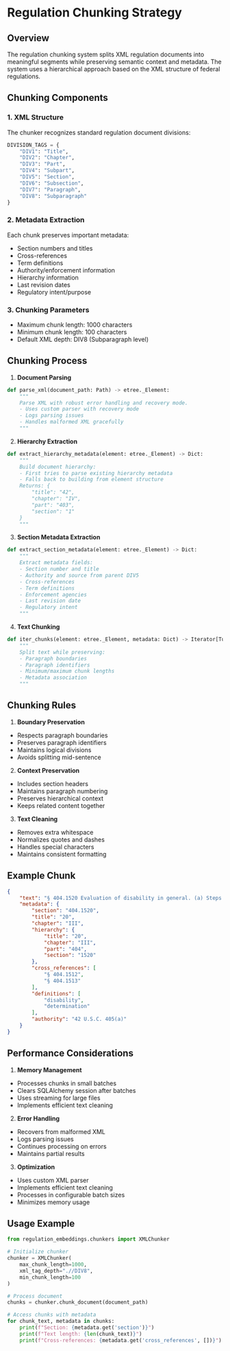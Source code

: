 # Regulation Chunking Strategy

## Overview
The regulation chunking system splits XML regulation documents into meaningful segments while preserving semantic context and metadata. The system uses a hierarchical approach based on the XML structure of federal regulations.

## Chunking Components

### 1. XML Structure
The chunker recognizes standard regulation document divisions:
```python
DIVISION_TAGS = {
    "DIV1": "Title",
    "DIV2": "Chapter",
    "DIV3": "Part",
    "DIV4": "Subpart",
    "DIV5": "Section",
    "DIV6": "Subsection",
    "DIV7": "Paragraph",
    "DIV8": "Subparagraph"
}
```

### 2. Metadata Extraction
Each chunk preserves important metadata:
- Section numbers and titles
- Cross-references
- Term definitions
- Authority/enforcement information
- Hierarchy information
- Last revision dates
- Regulatory intent/purpose

### 3. Chunking Parameters
- Maximum chunk length: 1000 characters
- Minimum chunk length: 100 characters
- Default XML depth: DIV8 (Subparagraph level)

## Chunking Process

1. **Document Parsing**
```python
def parse_xml(document_path: Path) -> etree._Element:
    """
    Parse XML with robust error handling and recovery mode.
    - Uses custom parser with recovery mode
    - Logs parsing issues
    - Handles malformed XML gracefully
    """
```

2. **Hierarchy Extraction**
```python
def extract_hierarchy_metadata(element: etree._Element) -> Dict:
    """
    Build document hierarchy:
    - First tries to parse existing hierarchy metadata
    - Falls back to building from element structure
    Returns: {
        "title": "42",
        "chapter": "IV",
        "part": "403",
        "section": "1"
    }
    """
```

3. **Section Metadata Extraction**
```python
def extract_section_metadata(element: etree._Element) -> Dict:
    """
    Extract metadata fields:
    - Section number and title
    - Authority and source from parent DIV5
    - Cross-references
    - Term definitions
    - Enforcement agencies
    - Last revision date
    - Regulatory intent
    """
```

4. **Text Chunking**
```python
def iter_chunks(element: etree._Element, metadata: Dict) -> Iterator[Tuple[str, Dict]]:
    """
    Split text while preserving:
    - Paragraph boundaries
    - Paragraph identifiers
    - Minimum/maximum chunk lengths
    - Metadata association
    """
```

## Chunking Rules

1. **Boundary Preservation**
- Respects paragraph boundaries
- Preserves paragraph identifiers
- Maintains logical divisions
- Avoids splitting mid-sentence

2. **Context Preservation**
- Includes section headers
- Maintains paragraph numbering
- Preserves hierarchical context
- Keeps related content together

3. **Text Cleaning**
- Removes extra whitespace
- Normalizes quotes and dashes
- Handles special characters
- Maintains consistent formatting

## Example Chunk

```json
{
    "text": "§ 404.1520 Evaluation of disability in general. (a) Steps in evaluating disability. We consider all evidence in your case record when we make a determination or decision whether you are disabled...",
    "metadata": {
        "section": "404.1520",
        "title": "20",
        "chapter": "III",
        "hierarchy": {
            "title": "20",
            "chapter": "III",
            "part": "404",
            "section": "1520"
        },
        "cross_references": [
            "§ 404.1512",
            "§ 404.1513"
        ],
        "definitions": [
            "disability",
            "determination"
        ],
        "authority": "42 U.S.C. 405(a)"
    }
}
```

## Performance Considerations

1. **Memory Management**
- Processes chunks in small batches
- Clears SQLAlchemy session after batches
- Uses streaming for large files
- Implements efficient text cleaning

2. **Error Handling**
- Recovers from malformed XML
- Logs parsing issues
- Continues processing on errors
- Maintains partial results

3. **Optimization**
- Uses custom XML parser
- Implements efficient text cleaning
- Processes in configurable batch sizes
- Minimizes memory usage

## Usage Example

```python
from regulation_embeddings.chunkers import XMLChunker

# Initialize chunker
chunker = XMLChunker(
    max_chunk_length=1000,
    xml_tag_depth=".//DIV8",
    min_chunk_length=100
)

# Process document
chunks = chunker.chunk_document(document_path)

# Access chunks with metadata
for chunk_text, metadata in chunks:
    print(f"Section: {metadata.get('section')}")
    print(f"Text length: {len(chunk_text)}")
    print(f"Cross-references: {metadata.get('cross_references', [])}")
``` 